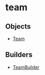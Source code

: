 # <span class="badge package-core"></span> team

## Objects

 * <span class="badge object-type-interface"></span> [Team](./object-Team.md)
## Builders

 * <span class="badge builder"></span> [TeamBuilder](./builder-TeamBuilder.md)
